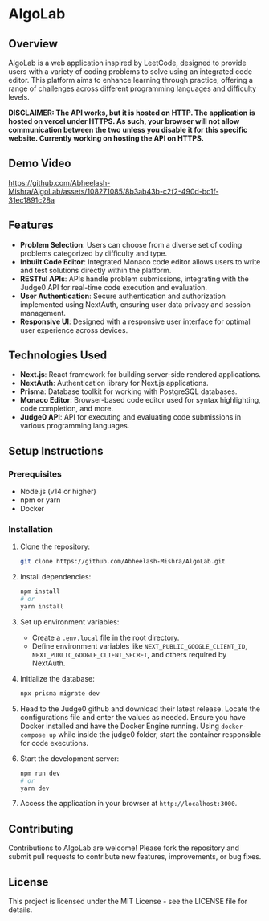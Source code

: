 # AlgoLab

## Overview
AlgoLab is a web application inspired by LeetCode, designed to provide users with a variety of coding problems to solve using an integrated code editor. This platform aims to enhance learning through practice, offering a range of challenges across different programming languages and difficulty levels.

**DISCLAIMER: The API works, but it is hosted on HTTP. The application is hosted on vercel under HTTPS. As such, your browser will not allow communication between the two unless you disable it for this specific website. Currently working on hosting the API on HTTPS.**

## Demo Video

https://github.com/Abheelash-Mishra/AlgoLab/assets/108271085/8b3ab43b-c2f2-490d-bc1f-31ec1891c28a

## Features
- **Problem Selection**: Users can choose from a diverse set of coding problems categorized by difficulty and type.
- **Inbuilt Code Editor**: Integrated Monaco code editor allows users to write and test solutions directly within the platform.
- **RESTful APIs**: APIs handle problem submissions, integrating with the Judge0 API for real-time code execution and evaluation.
- **User Authentication**: Secure authentication and authorization implemented using NextAuth, ensuring user data privacy and session management.
- **Responsive UI**: Designed with a responsive user interface for optimal user experience across devices.

## Technologies Used
- **Next.js**: React framework for building server-side rendered applications.
- **NextAuth**: Authentication library for Next.js applications.
- **Prisma**: Database toolkit for working with PostgreSQL databases.
- **Monaco Editor**: Browser-based code editor used for syntax highlighting, code completion, and more.
- **Judge0 API**: API for executing and evaluating code submissions in various programming languages.

## Setup Instructions
### Prerequisites
- Node.js (v14 or higher)
- npm or yarn
- Docker

### Installation
1. Clone the repository:
   ```bash
   git clone https://github.com/Abheelash-Mishra/AlgoLab.git
   ```

2. Install dependencies:
   ```bash
   npm install
   # or
   yarn install
   ```

3. Set up environment variables:
   - Create a `.env.local` file in the root directory.
   - Define environment variables like `NEXT_PUBLIC_GOOGLE_CLIENT_ID`, `NEXT_PUBLIC_GOOGLE_CLIENT_SECRET`, and others required by NextAuth.

4. Initialize the database:
   ```bash
   npx prisma migrate dev
   ```

5. Head to the Judge0 github and download their latest release. Locate the configurations file and enter the values as needed. Ensure you have Docker installed and have the Docker Engine running. Using `docker-compose up` while inside the judge0 folder, start the container responsible for code executions.

6. Start the development server:
   ```bash
   npm run dev
   # or
   yarn dev
   ```

7. Access the application in your browser at `http://localhost:3000`.

## Contributing
Contributions to AlgoLab are welcome! Please fork the repository and submit pull requests to contribute new features, improvements, or bug fixes.

## License
This project is licensed under the MIT License - see the LICENSE file for details.
